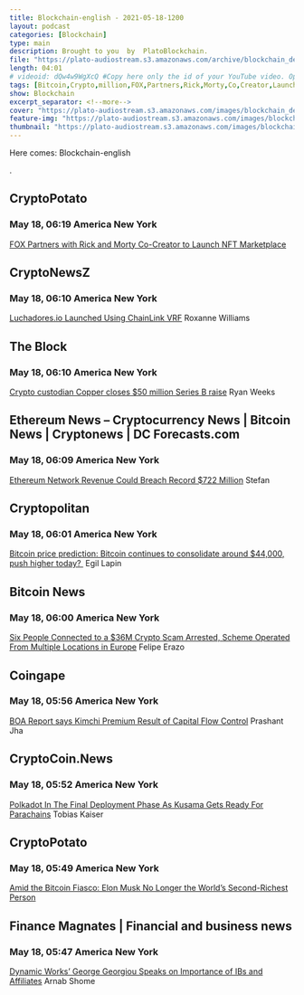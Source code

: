 ```yaml
---
title: Blockchain-english - 2021-05-18-1200
layout: podcast
categories: [Blockchain]
type: main
description: Brought to you  by  PlatoBlockchain.
file: "https://plato-audiostream.s3.amazonaws.com/archive/blockchain_dev_en-2021-05-18-1200.mp3" 
length: 04:01
# videoid: dQw4w9WgXcQ #Copy here only the id of your YouTube video. Optional
tags: [Bitcoin,Crypto,million,FOX,Partners,Rick,Morty,Co,Creator,Launch,NFT,Marketplace,]
show: Blockchain
excerpt_separator: <!--more-->
cover: "https://plato-audiostream.s3.amazonaws.com/images/blockchain_dev_en-2021-05-18-1200.png"
feature-img: "https://plato-audiostream.s3.amazonaws.com/images/blockchain_dev_en-2021-05-18-1200.png"
thumbnail: "https://plato-audiostream.s3.amazonaws.com/images/blockchain_dev_en-2021-05-18-1200_t.png"
---
```


Here comes: Blockchain-english
<!--more-->
.



## CryptoPotato

### May 18, 06:19 America New York

[FOX Partners with Rick and Morty Co-Creator to Launch NFT Marketplace](https://cryptopotato.com/fox-partners-with-rick-and-morty-co-creator-to-launch-nft-marketplace/)



## CryptoNewsZ

### May 18, 06:10 America New York

[Luchadores.io Launched Using ChainLink VRF](https://www.cryptonewsz.com/luchadores-io-launched-using-chainlink-vrf/)
Roxanne Williams


## The Block

### May 18, 06:10 America New York

[Crypto custodian Copper closes $50 million Series B raise](https://www.theblockcrypto.com/linked/105168/crypto-custodian-copper-closes-50-million-series-b-raise?utm_source=rss&utm_medium=rss)
Ryan Weeks


## Ethereum News – Cryptocurrency News | Bitcoin News | Cryptonews | DC Forecasts.com

### May 18, 06:09 America New York

[Ethereum Network Revenue Could Breach Record $722 Million](https://www.dcforecasts.com/ethereum-news/ethereum-network-revenue-could-breach-record-722-million/)
Stefan


## Cryptopolitan

### May 18, 06:01 America New York

[Bitcoin price prediction: Bitcoin continues to consolidate around $44,000, push higher today? ](https://www.cryptopolitan.com/bitcoin-price-prediction-2021-05-18/)
Egil Lapin


## Bitcoin News

### May 18, 06:00 America New York

[Six People Connected to a $36M Crypto Scam Arrested, Scheme Operated From Multiple Locations in Europe](https://news.bitcoin.com/six-people-connected-to-a-36m-crypto-scam-arrested-scheme-operated-from-multiple-locations-in-europe/)
Felipe Erazo


## Coingape

### May 18, 05:56 America New York

[BOA Report says Kimchi Premium Result of Capital Flow Control](https://coingape.com/boa-report-says-kimchi-premium-result-of-capital-flow-control/)
Prashant Jha


## CryptoCoin.News

### May 18, 05:52 America New York

[Polkadot In The Final Deployment Phase As Kusama Gets Ready For Parachains](https://cryptocoin.news/news/polkadot-in-the-final-deployment-phase-as-kusama-gets-ready-for-parachains-54027/?utm_source=rss&utm_medium=rss&utm_campaign=polkadot-in-the-final-deployment-phase-as-kusama-gets-ready-for-parachains)
Tobias Kaiser


## CryptoPotato

### May 18, 05:49 America New York

[Amid the Bitcoin Fiasco: Elon Musk No Longer the World’s Second-Richest Person](https://cryptopotato.com/amid-the-bitcoin-fiasco-elon-musk-no-longer-the-worlds-second-richest-person/)



## Finance Magnates | Financial and business news

### May 18, 05:47 America New York

[Dynamic Works’ George Georgiou Speaks on Importance of IBs and Affiliates](https://www.financemagnates.com/forex/technology/dynamic-works-george-georgiou-speaks-on-importance-of-ibs-and-affiliates/)
Arnab Shome
  